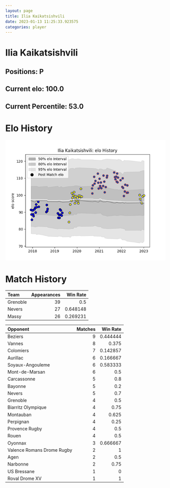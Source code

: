 ```yaml
---  
layout: page  
title: Ilia Kaikatsishvili  
date: 2023-01-13 11:25:33.923575  
categories: player  
---
```

# Ilia Kaikatsishvili

## Positions: P

## Current elo: 100.0

## Current Percentile: 53.0

# Elo History


![elo history](history_IliaKaikatsishvili.png)
# Match History


| Team     |   Appearances |   Win Rate |
|:---------|--------------:|-----------:|
| Grenoble |            39 |   0.5      |
| Nevers   |            27 |   0.648148 |
| Massy    |            26 |   0.269231 |

| Opponent                   |   Matches |   Win Rate |
|:---------------------------|----------:|-----------:|
| Beziers                    |         9 |   0.444444 |
| Vannes                     |         8 |   0.375    |
| Colomiers                  |         7 |   0.142857 |
| Aurillac                   |         6 |   0.166667 |
| Soyaux-Angouleme           |         6 |   0.583333 |
| Mont-de-Marsan             |         6 |   0.5      |
| Carcassonne                |         5 |   0.8      |
| Bayonne                    |         5 |   0.2      |
| Nevers                     |         5 |   0.7      |
| Grenoble                   |         4 |   0.5      |
| Biarritz Olympique         |         4 |   0.75     |
| Montauban                  |         4 |   0.625    |
| Perpignan                  |         4 |   0.25     |
| Provence Rugby             |         4 |   0.5      |
| Rouen                      |         4 |   0.5      |
| Oyonnax                    |         3 |   0.666667 |
| Valence Romans Drome Rugby |         2 |   1        |
| Agen                       |         2 |   0.5      |
| Narbonne                   |         2 |   0.75     |
| US Bressane                |         1 |   0        |
| Roval Drome XV             |         1 |   1        |